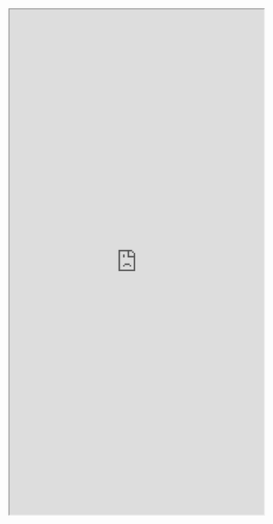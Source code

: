 <iframe 
src="https://coda.io/embed/jD38E5fJk_/#Full-Active-Inference-Ontology_tuuOJ_Ew/r170&view=full&viewMode=embedplay&hideSections=true" 
width=900 
height=1000 
style="max-width: 100%;" 
allow="fullscreen">
</iframe>